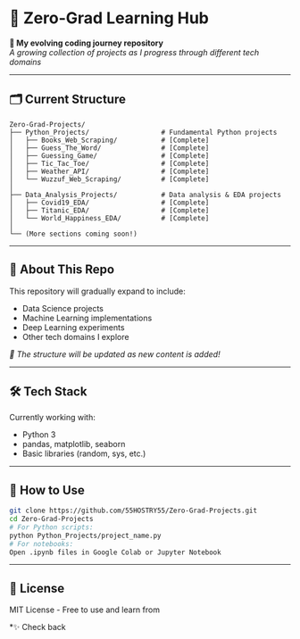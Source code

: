 # 📂 Zero-Grad Learning Hub

**🚀 My evolving coding journey repository**  
_A growing collection of projects as I progress through different tech domains_

---

## 🗂 Current Structure

```
Zero-Grad-Projects/
├── Python_Projects/                  # Fundamental Python projects
│   ├── Books_Web_Scraping/           # [Complete]
│   ├── Guess_The_Word/               # [Complete]
│   ├── Guessing_Game/                # [Complete]
│   ├── Tic_Tac_Toe/                  # [Complete]
│   ├── Weather_API/                  # [Complete]
│   └── Wuzzuf_Web_Scraping/          # [Complete]
│
├── Data_Analysis_Projects/           # Data analysis & EDA projects
│   ├── Covid19_EDA/                  # [Complete]
│   ├── Titanic_EDA/                  # [Complete]
│   └── World_Happiness_EDA/          # [Complete]
│
└── (More sections coming soon!)
```

---

## 🌱 About This Repo

This repository will gradually expand to include:

- Data Science projects
- Machine Learning implementations
- Deep Learning experiments
- Other tech domains I explore

_🔔 The structure will be updated as new content is added!_

---

## 🛠️ Tech Stack

Currently working with:

- Python 3
- pandas, matplotlib, seaborn
- Basic libraries (random, sys, etc.)

---

## 📌 How to Use

```bash
git clone https://github.com/55HOSTRY55/Zero-Grad-Projects.git
cd Zero-Grad-Projects
# For Python scripts:
python Python_Projects/project_name.py
# For notebooks:
Open .ipynb files in Google Colab or Jupyter Notebook
```

---

## 📜 License

MIT License - Free to use and learn from

\*✨ Check back
